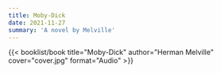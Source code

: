 ```yaml
---
title: Moby-Dick
date: 2021-11-27
summary: 'A novel by Melville'
---
```


{{< booklist/book
title="Moby-Dick"
author="Herman Melville"
cover="cover.jpg"
format="Audio" >}}
